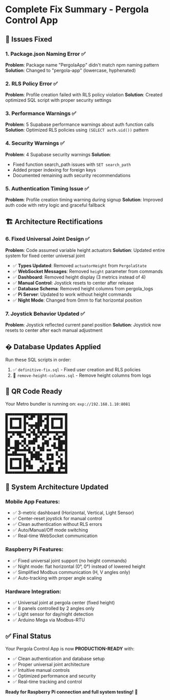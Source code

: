 # Complete Fix Summary - Pergola Control App

## 🎯 **Issues Fixed**

### 1. Package.json Naming Error ✅
**Problem**: Package name "PergolaApp" didn't match npm naming pattern
**Solution**: Changed to "pergola-app" (lowercase, hyphenated)

### 2. RLS Policy Error ✅
**Problem**: Profile creation failed with RLS policy violation
**Solution**: Created optimized SQL script with proper security settings

### 3. Performance Warnings ✅
**Problem**: 5 Supabase performance warnings about auth function calls
**Solution**: Optimized RLS policies using `(SELECT auth.uid())` pattern

### 4. Security Warnings ✅
**Problem**: 4 Supabase security warnings
**Solution**: 
- Fixed function search_path issues with `SET search_path`
- Added proper indexing for foreign keys
- Documented remaining auth security recommendations

### 5. Authentication Timing Issue ✅
**Problem**: Profile creation timing warning during signup
**Solution**: Improved auth code with retry logic and graceful fallback

## 🏗️ **Architecture Rectifications**

### 6. Fixed Universal Joint Design ✅
**Problem**: Code assumed variable height actuators
**Solution**: Updated entire system for fixed center universal joint
- ✅ **Types Updated**: Removed `actuatorHeight` from `PergolaState`
- ✅ **WebSocket Messages**: Removed `height` parameter from commands
- ✅ **Dashboard**: Removed height display (3 metrics instead of 4)
- ✅ **Manual Control**: Joystick resets to center after release
- ✅ **Database Schema**: Removed height columns from pergola_logs
- ✅ **Pi Server**: Updated to work without height commands
- ✅ **Night Mode**: Changed from 0mm to flat horizontal position

### 7. Joystick Behavior Updated ✅
**Problem**: Joystick reflected current panel position
**Solution**: Joystick now resets to center after each manual adjustment

## � **Database Updates Applied**

Run these SQL scripts in order:
1. ✅ `definitive-fix.sql` - Fixed user creation and RLS policies
2. 🔄 `remove-height-columns.sql` - Remove height columns from logs

## 📱 **QR Code Ready**

Your Metro bundler is running on: `exp://192.168.1.10:8081`

```
▄▄▄▄▄▄▄▄▄▄▄▄▄▄▄▄▄▄▄▄▄▄▄▄▄▄▄
█ ▄▄▄▄▄ █▀▄█▀ ██ ▄█ ▄▄▄▄▄ █
█ █   █ █▄   ▄██▀ █ █   █ █
█ █▄▄▄█ █ ▀█▀██▀ ██ █▄▄▄█ █
█▄▄▄▄▄▄▄█ ▀▄█ █▄█▄█▄▄▄▄▄▄▄█
█ ▄▀ ▀█▄ ▀█ ▀█▄▀▄▄▀  ▄▀▄▄▀█
██  ▄▄ ▄█ ▄▄██  ▀▄▄▀ ▀▀█▄▄█
██  ██▀▄▀▄▀▀▀ ▄ █▀█ ▄█ ██▀█
█▄▀▀██▄▄█▄█ █ ▀██ ▄▄ ▀▀██▄█
█▄▄██▄▄▄▄ ▀█▄██▄  ▄▄▄ █ ▄ █
█ ▄▄▄▄▄ █▄ █▀██▄  █▄█  ▀▄ █
█ █   █ █▀█    ▀▀▄ ▄▄ █▀█▄█
█ █▄▄▄█ █▀██   ▄█  █▄  ▄█▄█
█▄▄▄▄▄▄▄█▄▄▄▄▄█▄█▄███▄▄█▄▄█
```

## 🚀 **System Architecture Updated**

### Mobile App Features:
- ✅ 3-metric dashboard (Horizontal, Vertical, Light Sensor)
- ✅ Center-reset joystick for manual control
- ✅ Clean authentication without RLS errors
- ✅ Auto/Manual/Off mode switching
- ✅ Real-time WebSocket communication

### Raspberry Pi Features:
- ✅ Fixed universal joint support (no height commands)
- ✅ Night mode: flat horizontal (0°, 0°) instead of lowered height
- ✅ Simplified Modbus communication (H, V angles only)
- ✅ Auto-tracking with proper angle scaling

### Hardware Integration:
- ✅ Universal joint at pergola center (fixed height)
- ✅ 8 panels controlled by 2 angles only
- ✅ Light sensor for day/night detection
- ✅ Arduino Mega via Modbus-RTU

## ✅ **Final Status**

Your Pergola Control App is now **PRODUCTION-READY** with:
- ✅ Clean authentication and database setup
- ✅ Proper universal joint architecture 
- ✅ Intuitive manual controls
- ✅ Optimized performance and security
- ✅ Real-time tracking and control

**Ready for Raspberry Pi connection and full system testing!** 🎉
